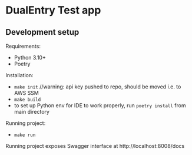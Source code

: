 # DualEntry Test app

## Development setup

Requirements:

-   Python 3.10+
-   Poetry

Installation:
-   `make init` //warning: api key pushed to repo, should be moved i.e. to AWS SSM
-   `make build`
-   to set up Python env for IDE to work properly, run `poetry install` from main directory

Running project:

-  `make run`

Running project exposes Swagger interface at http://localhost:8008/docs


